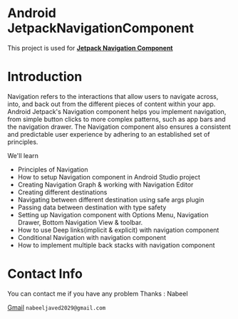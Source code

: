 # Android JetpackNavigationComponent

This project is used for **[Jetpack Navigation Component](https://developer.android.com/guide/navigation)** 

# Introduction
Navigation refers to the interactions that allow users to navigate across, into, and back out from the different pieces of content within your app. Android Jetpack's Navigation component helps you implement navigation, from simple button clicks to more complex patterns, such as app bars and the navigation drawer. The Navigation component also ensures a consistent and predictable user experience by adhering to an established set of principles.

We'll learn

* Principles of Navigation
* How to setup Navigation component in Android Studio project
* Creating Navigation Graph & working with Navigation Editor
* Creating different destinations
* Navigating between different destination using safe args plugin
* Passing data between destination with type safety
* Setting up Navigation component with Options Menu, Navigation Drawer, Bottom Navigation View & toolbar.
* How to use Deep links(implicit & explicit) with navigation component
* Conditional Navigation with navigation component
* How to implement multiple back stacks with navigation component


# Contact Info
You can contact me if you have any problem Thanks : Nabeel 


[Gmail](nabeeljaved2029@gmail.com)  ```nabeeljaved2029@gmail.com```



